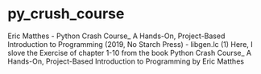 # py_crush_course
Eric Matthes - Python Crash Course_ A Hands-On, Project-Based Introduction to Programming (2019, No Starch Press) - libgen.lc (1)
Here, I slove the Exercise of chapter 1-10 from the book  Python Crash Course_ A Hands-On, Project-Based Introduction to Programming by Eric Matthes
